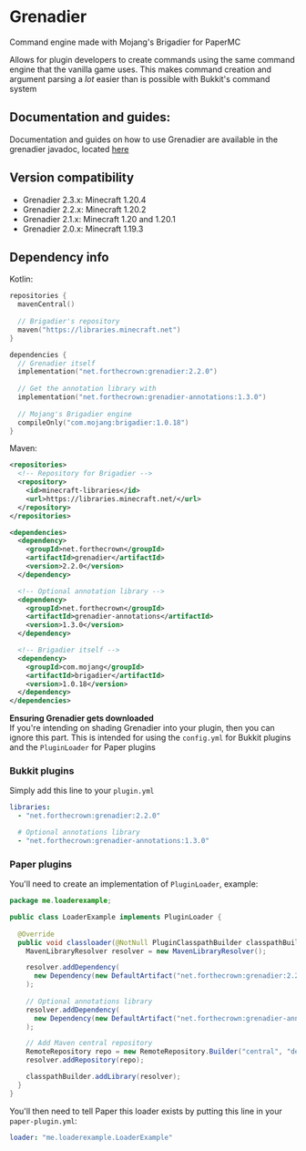 # Grenadier
Command engine made with Mojang's Brigadier for PaperMC
  
Allows for plugin developers to create commands using the same
command engine that the vanilla game uses. This makes command
creation and argument parsing a *lot* easier than is possible
with Bukkit's command system

## Documentation and guides:
Documentation and guides on how to use Grenadier are available
in the grenadier javadoc, located [here](https://www.javadoc.io/doc/net.forthecrown/grenadier/latest/index.html)

## Version compatibility
- Grenadier 2.3.x: Minecraft 1.20.4
- Grenadier 2.2.x: Minecraft 1.20.2
- Grenadier 2.1.x: Minecraft 1.20 and 1.20.1
- Grenadier 2.0.x: Minecraft 1.19.3

## Dependency info
Kotlin: 
```kotlin
repositories {
  mavenCentral()
  
  // Brigadier's repository
  maven("https://libraries.minecraft.net")
}

dependencies {
  // Grenadier itself
  implementation("net.forthecrown:grenadier:2.2.0")
  
  // Get the annotation library with
  implementation("net.forthecrown:grenadier-annotations:1.3.0")
  
  // Mojang's Brigadier engine
  compileOnly("com.mojang:brigadier:1.0.18")
}
```
Maven:
```xml
<repositories>
  <!-- Repository for Brigadier -->
  <repository>
    <id>minecraft-libraries</id>
    <url>https://libraries.minecraft.net/</url>
  </repository>
</repositories>

<dependencies>
  <dependency>
    <groupId>net.forthecrown</groupId>
    <artifactId>grenadier</artifactId>
    <version>2.2.0</version>
  </dependency>

  <!-- Optional annotation library -->
  <dependency>
    <groupId>net.forthecrown</groupId>
    <artifactId>grenadier-annotations</artifactId>
    <version>1.3.0</version>
  </dependency>

  <!-- Brigadier itself -->
  <dependency>
    <groupId>com.mojang</groupId>
    <artifactId>brigadier</artifactId>
    <version>1.0.18</version>
  </dependency>
</dependencies>
```
**Ensuring Grenadier gets downloaded**  
If you're intending on shading Grenadier into your plugin, then you can ignore this part. This is intended for using the 
`config.yml` for Bukkit plugins and the `PluginLoader` for Paper plugins
  
### Bukkit plugins
Simply add this line to your `plugin.yml`
```yml
libraries:
  - "net.forthecrown:grenadier:2.2.0"

  # Optional annotations library
  - "net.forthecrown:grenadier-annotations:1.3.0"
```
### Paper plugins
You'll need to create an implementation of `PluginLoader`, example: 
```java
package me.loaderexample;

public class LoaderExample implements PluginLoader {
  
  @Override
  public void classloader(@NotNull PluginClasspathBuilder classpathBuilder) {
    MavenLibraryResolver resolver = new MavenLibraryResolver();

    resolver.addDependency(
      new Dependency(new DefaultArtifact("net.forthecrown:grenadier:2.2.0"), null)
    );
    
    // Optional annotations library
    resolver.addDependency(
      new Dependency(new DefaultArtifact("net.forthecrown:grenadier-annotations:1.3.0"), null)
    );

    // Add Maven central repository
    RemoteRepository repo = new RemoteRepository.Builder("central", "default", "https://repo1.maven.org/maven2/").build();
    resolver.addRepository(repo);

    classpathBuilder.addLibrary(resolver);
  }
}
```
You'll then need to tell Paper this loader exists by putting this line in your 
`paper-plugin.yml`: 
```yml
loader: "me.loaderexample.LoaderExample"
```
